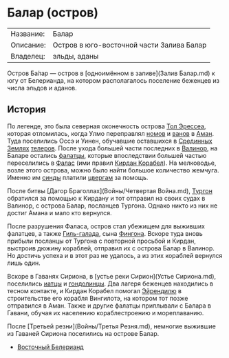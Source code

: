 # Балар (остров)

|           |                                           |
|-----------|-------------------------------------------|
|Название:  |Балар                                      |
|Описание:  |Остров в юго-восточной части Залива Балар  |
|Владелец:  |эльды, аданы                               |  

Остров Ба́лар — остров в [одноимённом в заливе](Залив Балар.md) к югу от
Белерианда, на котором располагалось поселение беженцев из числа эльдов и
аданов.

## История

По легенде, это была северная оконечность острова [Тол Эрессеа](), которая
отломилась, когда Улмо переправлял [номов](Народы/номы.md) и
[ванов](Народы/ваны.md) в [Аман](). Туда поселились Оссэ и Уинен, обучавшие
оставшихся в [Срединных Землях](Срединные%20Земли.md)
[телеров](Народы/телеры.md). После ухода большей части последних в [Валинор](),
на Баларе остались [фалатцы](Народы/фалатцы.md), которые впоследствии большей
частью переселились в [Фалас](Фалас.md) (ими правил
[Кирдан Корабел](Личности/Кирдан.md)). На мелководье, возле этого острова,
можно было найти большое количество жемчуга. Именно им [синды](Народы/синды.md)
платили [цвергам](Народы/цверги.md) за помощь.

После битвы [Дагор Браголлах](Войны/Четвертая Война.md),
[Тургон](Личности/Тургон.md) обратился за помощью к Кирдану и тот отправил на
своих судах в Валинор, с острова Балар, посланцев Тургона. Однако никто из них
не достиг Амана и мало кто вернулся.

После разрушения Фаласа, остров стал убежищем для выживших фалатцев, а также
[Гиль-галада](Личности/Гиль-Галад.md), сына [Фингона](Личности/Фингон.md).
Вскоре туда вновь прибыли посланцы от Тургона с повторной просьбой и Кирдан,
выстроив дюжину кораблей, отправил их с острова Балар в Валинор. Но достичь
успеха и в этот раз не удалось, а из этих кораблей вернулся лишь один.

Вскоре в Гаванях Сириона, в [устье реки Сирион](Устье Сириона.md), поселились
[иатцы](Народы/иатцы.md) и [гондолинцы](Народы/гондолинцы.md). Два лагеря
беженцев находились в тесном контакте, и Кирдан Корабел помогал
[Эйрендилю](Личности/Эйрендил.md) в строительстве его корабля Вингилотэ, на
котором тот позже отправился в Аман. Также и другие фалатцы приплывали с Балара
в Гавани, обучая их населению кораблестроению и мореплаванию.

После [Третьей резни](Войны/Третья Резня.md), немногие выжившие из Гаваней
Сириона поселились на острове Балар.


*   [Восточный Белерианд](Восточный%20Белерианд.md)
